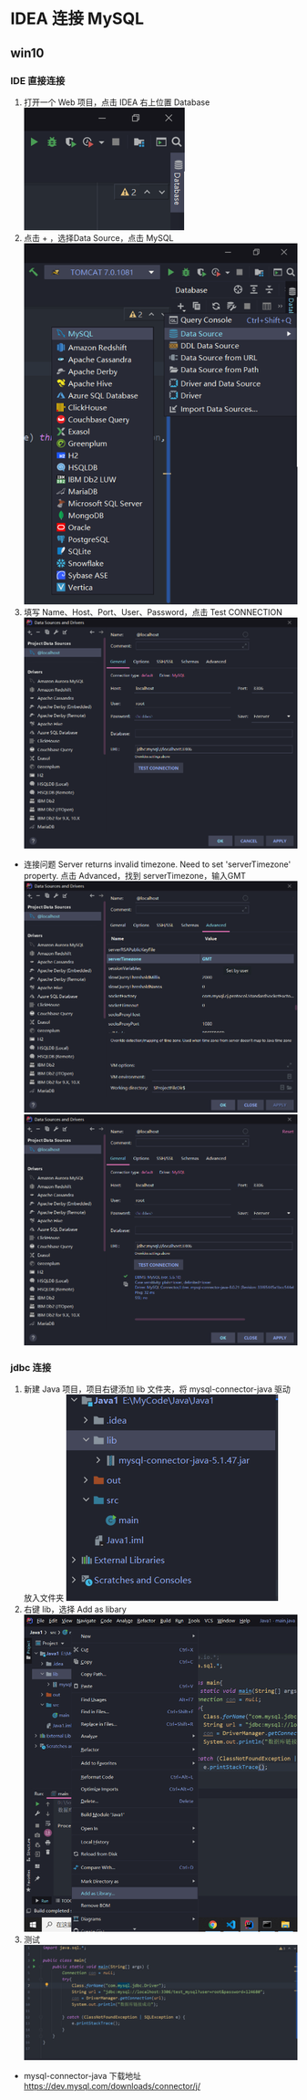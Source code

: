 # IDEA 连接 MySQL
## win10
### IDE 直接连接
1. 打开一个 Web 项目，点击 IDEA 右上位置 Database
![点击Database](1.png)
2. 点击 + ，选择Data Source，点击 MySQL
![MySQL](2.png)
3. 填写 Name、Host、Port、User、Password，点击 Test CONNECTION
![Test_Connection](3.png)

- 连接问题
    Server returns invalid timezone. Need to set 'serverTimezone' property. 
    点击 Advanced，找到 serverTimezone，输入GMT
    ![Test_Connection](4.png)
    ![succeeded](5.png)

### jdbc 连接
1. 新建 Java 项目，项目右键添加 lib 文件夹，将 mysql-connector-java 驱动放入文件夹
![jdbc](6.png)
2. 右键 lib，选择 Add as libary
![add_as_library](7.png)
3. 测试
![结果](8.png)
- mysql-connector-java 下载地址 https://dev.mysql.com/downloads/connector/j/